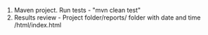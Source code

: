 1. Maven project. Run tests - "mvn clean test"
2. Results review - Project folder/reports/ folder with date and time /html/index.html
